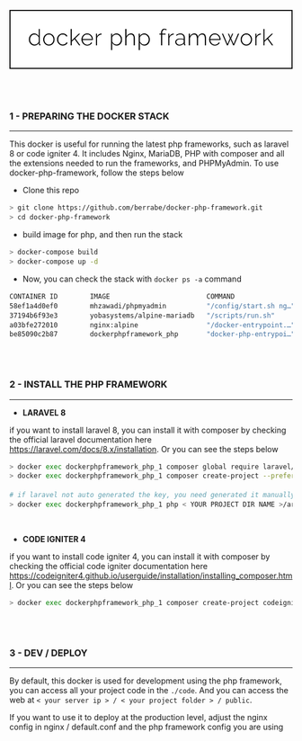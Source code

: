 <p align="center">
  <img src="docs/logo.png">
</p>

<br/><br/>

### 1 - PREPARING THE DOCKER STACK
---
This docker is useful for running the latest php frameworks, such as laravel 8 or code igniter 4. 
It includes Nginx, MariaDB, PHP with composer and all the extensions needed to run the frameworks, and PHPMyAdmin.
To use docker-php-framework, follow the steps below

- Clone this repo
```sh
> git clone https://github.com/berrabe/docker-php-framework.git
> cd docker-php-framework
```

- build image for php, and then run the stack
```sh
> docker-compose build
> docker-compose up -d
```

- Now, you can check the stack with `docker ps -a` command
```sh
CONTAINER ID        IMAGE                        COMMAND                  CREATED             STATUS                    PORTS                    NAMES
58ef1a4d0ef0        mhzawadi/phpmyadmin          "/config/start.sh ng…"   30 minutes ago      Up 30 minutes (healthy)   0.0.0.0:8081->80/tcp     dockerphpframework_phpmyadmin_1
37194b6f93e3        yobasystems/alpine-mariadb   "/scripts/run.sh"        30 minutes ago      Up 30 minutes             3306/tcp                 dockerphpframework_mariaDB_1
a03bfe272010        nginx:alpine                 "/docker-entrypoint.…"   33 minutes ago      Up 33 minutes             0.0.0.0:80->80/tcp       dockerphpframework_nginx_1
be85090c2b87        dockerphpframework_php       "docker-php-entrypoi…"   33 minutes ago      Up 33 minutes             9000/tcp                 dockerphpframework_php_1
```

<br/><br/>

### 2 - INSTALL THE PHP FRAMEWORK
---
- <b>LARAVEL 8</b>

if you want to install laravel 8, you can install it with composer by checking the official laravel documentation here https://laravel.com/docs/8.x/installation. 
Or you can see the steps below

```sh
> docker exec dockerphpframework_php_1 composer global require laravel/installer
> docker exec dockerphpframework_php_1 composer create-project --prefer-dist laravel/laravel < YOUR PROJECT DIR NAME >

# if laravel not auto generated the key, you need generated it manually with
> docker exec dockerphpframework_php_1 php < YOUR PROJECT DIR NAME >/artisan key:generate
```

<br/>

- <b>CODE IGNITER 4</b>

if you want to install code igniter 4, you can install it with composer by checking the official code igniter documentation here https://codeigniter4.github.io/userguide/installation/installing_composer.html. 
Or you can see the steps below

```sh
> docker exec dockerphpframework_php_1 composer create-project codeigniter4/appstarter < YOUR PROJECT DIR NAME >
```

<br/><br/>

### 3 - DEV / DEPLOY
---

By default, this docker is used for development using the php framework, you can access all your project code in the `./code`.
And you can access the web at `< your server ip > / < your project folder > / public`.

If you want to use it to deploy at the production level, adjust the nginx config in nginx / default.conf and the php framework config you are using